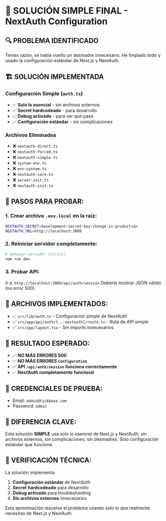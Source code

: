 # 🧹 SOLUCIÓN SIMPLE FINAL - NextAuth Configuration

## 🔍 PROBLEMA IDENTIFICADO

Tenías razón, se había vuelto un desmadre innecesario. He limpiado todo y usado la configuración estándar de Next.js y NextAuth.

## 🏗️ SOLUCIÓN IMPLEMENTADA

### **Configuración Simple (`auth.ts`)**
- ✅ **Solo lo esencial** - sin archivos externos
- ✅ **Secret hardcodeado** - para desarrollo
- ✅ **Debug activado** - para ver qué pasa
- ✅ **Configuración estándar** - sin complicaciones

### **Archivos Eliminados**
- ❌ `nextauth-direct.ts`
- ❌ `nextauth-forced.ts`
- ❌ `nextauth-simple.ts`
- ❌ `system-env.ts`
- ❌ `env-system.ts`
- ❌ `nextauth-core.ts`
- ❌ `server-init.ts`
- ❌ `nextauth-init.ts`

## 🧪 PASOS PARA PROBAR:

### 1. Crear archivo `.env.local` en la raíz:
```bash
NEXTAUTH_SECRET=development-secret-key-change-in-production
NEXTAUTH_URL=http://localhost:3000
```

### 2. Reiniciar servidor completamente:
```bash
# Detener servidor (Ctrl+C)
npm run dev
```

### 3. Probar API:
Ir a: `http://localhost:3000/api/auth/session`
Debería mostrar JSON válido (no error 500).

## 🔧 ARCHIVOS IMPLEMENTADOS:

- ✅ `src/lib/auth.ts` - Configuración simple de NextAuth
- ✅ `src/app/api/auth/[...nextauth]/route.ts` - Ruta de API simple
- ✅ `src/app/layout.tsx` - Sin imports innecesarios

## 🎯 RESULTADO ESPERADO:

- ✅ **NO MÁS ERRORES 500**
- ✅ **NO MÁS ERRORES `Configuration`**
- ✅ **API `/api/auth/session` funciona correctamente**
- ✅ **NextAuth completamente funcional**

## 🔐 CREDENCIALES DE PRUEBA:

- Email: `admin@tickbase.com`
- Password: `admin`

## 🚀 DIFERENCIA CLAVE:

Esta solución **SIMPLE** usa solo lo esencial de Next.js y NextAuth, sin archivos externos, sin complicaciones, sin desmadres. Solo configuración estándar que funciona.

## 🔧 VERIFICACIÓN TÉCNICA:

La solución implementa:
1. **Configuración estándar** de NextAuth
2. **Secret hardcodeado** para desarrollo
3. **Debug activado** para troubleshooting
4. **Sin archivos externos** innecesarios

Esta aproximación resuelve el problema usando solo lo que realmente necesitas de Next.js y NextAuth.
